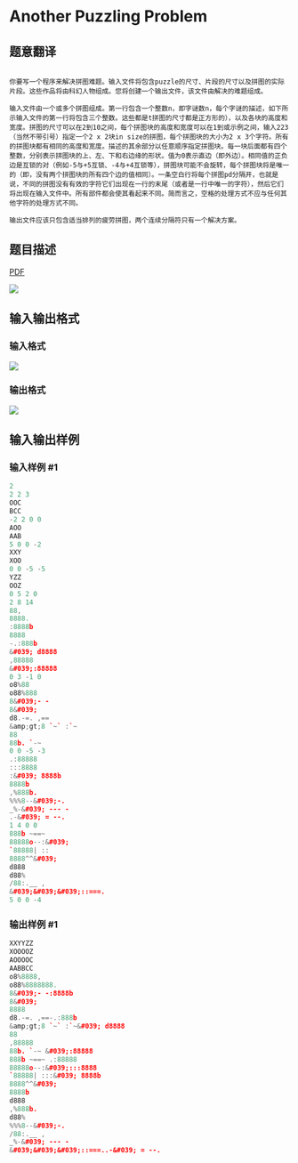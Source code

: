 # Another Puzzling Problem

## 题意翻译

```

你要写一个程序来解决拼图难题。输入文件将包含puzzle的尺寸、片段的尺寸以及拼图的实际片段。这些作品将由科幻人物组成。您将创建一个输出文件，该文件由解决的难题组成。

输入文件由一个或多个拼图组成。第一行包含一个整数n，即字谜数n，每个字谜的描述，如下所示输入文件的第一行将包含三个整数。这些都是t拼图的尺寸都是正方形的），以及各块的高度和宽度。拼图的尺寸可以在2到10之间，每个拼图块的高度和宽度可以在1到或示例之间，输入223（当然不带引号）指定一个2 x 2块in size的拼图，每个拼图块的大小为2 x 3个字符。所有的拼图块都有相同的高度和宽度。描述的其余部分以任意顺序指定拼图块。每一块后面都有四个整数，分别表示拼图块的上、左、下和右边缘的形状。值为0表示直边（即外边）。相同值的正负边是互锁的对（例如-5与+5互锁、-4与+4互锁等），拼图块可能不会旋转，每个拼图块将是唯一的（即，没有两个拼图块的所有四个边的值相同）。一条空白行将每个拼图pd分隔开，也就是说，不同的拼图没有有效的字符它们出现在一行的末尾（或者是一行中唯一的字符），然后它们将出现在输入文件中。所有部件都会使其看起来不同。简而言之，空格的处理方式不应与任何其他字符的处理方式不同。

输出文件应该只包含适当排列的疲劳拼图，两个连续分隔符只有一个解决方案。

```

## 题目描述

[problemUrl]: https://uva.onlinejudge.org/index.php?option=com_onlinejudge&Itemid=8&category=5&page=show_problem&problem=335

[PDF](https://uva.onlinejudge.org/external/3/p399.pdf)

![](https://cdn.luogu.com.cn/upload/vjudge_pic/UVA399/ca49b075f88ee251337f4ab46c1dd19557b20180.png)

## 输入输出格式

### 输入格式

![](https://cdn.luogu.com.cn/upload/vjudge_pic/UVA399/8217f3a44de396417502395d585c45f93b5f27ca.png)

### 输出格式

![](https://cdn.luogu.com.cn/upload/vjudge_pic/UVA399/33076d39835f18c044c28776d6003e1f1e3203e4.png)

## 输入输出样例

### 输入样例 #1

```cpp
2
2 2 3
OOC
BCC
-2 2 0 0
AOO
AAB
5 0 0 -2
XXY
XOO
0 0 -5 -5
YZZ
OOZ
0 5 2 0
2 8 14
88,
8888.
:8888b
8888
-.:888b
&#039; d8888
,88888
&#039;:88888
0 3 -1 0
o8%88
o88%888
8&#039;- -
8&#039;
d8.-=. ,==
&amp;gt;8 `~` :`~
88
88b. `-~
0 0 -5 -3
.:88888
:::8888
:&#039; 8888b
8888b
,%888b.
%%%8--&#039;-.
_%-&#039; --- -
.-&#039; = --.
1 4 0 0
888b ~==~
88888o--:&#039;
`88888| ::
8888^^&#039;
d888
d88%
/88:.__ ,
&#039;&#039;&#039;::===.
5 0 0 -4
```


### 输出样例 #1

```cpp
XXYYZZ
XOOOOZ
AOOOOC
AABBCC
o8%8888,
o88%8888888.
8&#039;- -:8888b
8&#039;
8888
d8.-=. ,==-.:888b
&amp;gt;8 `~` :`~&#039; d8888
88
,88888
88b. `-~ &#039;:88888
888b ~==~ .:88888
88888o--:&#039;:::8888
`88888| :::&#039; 8888b
8888^^&#039;
8888b
d888
,%888b.
d88%
%%%8--&#039;-.
/88:.__ ,
_%-&#039; --- -
&#039;&#039;&#039;::===..-&#039; = --.
```


